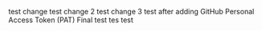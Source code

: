 test change
test change 2
test change 3
test after adding GitHub Personal Access Token (PAT)
Final test
tes test
